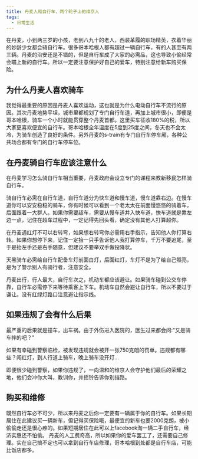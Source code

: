 ```yaml
---
title: 丹麦人和自行车，两个轮子上的维京人
tags:
  - 日常生活
---
```


在丹麦，小到两三岁的小孩，老到八九十的老人，西装革履的职场精英，衣着华丽的妙龄少女都会骑自行车。很多哥本哈根人都有超过一辆自行车，有的人甚至有两三辆。丹麦的治安还是不错的，但是自行车成了大家的必需品，这也导致小偷经常会瞄上新的自行车。所以一定要注意保护好自己的爱车，特别注意给新车购买保险。

## 为什么丹麦人喜欢骑车
我觉得最重要的原因是丹麦人喜欢运动，这也就是为什么电动自行车不流行的原因。其次丹麦地势平坦，城市里都规划了专门自行车道，再加上城市很小，即便是哥本哈根，骑车一个小时就能贯穿整个丹麦首都。这里买车征收180%的税，所以大家更喜欢便宜的自行车。哥本哈根全年温度在5度到25度之间，冬天也不会太冷，为骑车创造了良好的条件。另外丹麦的s-train有专门自行车停车厢，各种公共场合都有专门的自行车停车位。

## 在丹麦骑自行车应该注意什么
在丹麦学习怎么骑自行车相当重要，丹麦政府会设立专门的课程来教新移民怎样骑自行车。

骑自行车必需在自行车道，自行车道分为快车道和慢车道，慢车道靠右边。在慢车道你可以安安稳稳的骑车，你有时候可以看到一个老太太在前面慢悠悠的骑着车，后面跟着一大群人。如果你需要超车，需要从慢车道并入快车道，快车道就是靠左边一点，记住在超车过程中，一定记得先回头看，确定没有其他人打算超你。

在丹麦遇红灯不可以右转弯，如果想右转弯你必需用右手指示，告知他人你打算右转。如果你想停下来，记住一定抬一只手告诉他人我打算停车，千万不要追尾，至于是抬左手还是右手随意，但建议不要举双手做投降状。

天黑骑车必需给自行车配备车灯前面白灯，后面红灯，车灯不是为了给自己照亮，是为了警示别人有骑行者，注意安全。

丹麦出行，行人最大，自行车次之，机动车都应该避让。如果骑车碰到公交车停靠，自行车必需停下来等待乘客上下车。机动车自然会避让自行车，所以不要过于谦让。没有红绿灯路口注意避让指示线。

## 如果违规了会有什么后果
最严重的后果就是撞车，出车祸。由于外伤进入医院的，医生过来都会问:"又是骑车摔的吧？"

如果有幸碰到警察临检，被发现违规就会被开一张750克朗的罚单。违规都有哪些？闯红灯，到人行道上骑车，晚上骑车没开灯...

即便很少碰到警察，如果你违规了，一向温和的维京人会守护他们最后的荣耀之地，他们会冲你大叫，教训你，并摇铃告诉你别挡路。

## 购买和维修
既然自行车必不可少，所以来丹麦之后你一定要有一辆属于你的自行车。如果长期居住在此建议买一辆新车，但记得买保险哦，最便宜的新车也要2000克朗，被小偷偷走还是很心疼的。如果短期居住在此可以上facebook淘一辆二手自行车，经济实惠还不怕偷。
丹麦的人工费奇高，所以如果你的爱车罢工了，还需要自己修理。实在自己搞不定也可以拿到自行车店修理，哥本哈根到处都是自行车店，可能比饭店都多。
